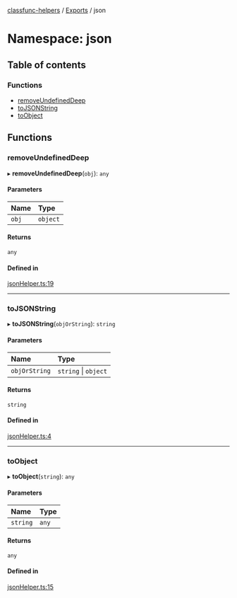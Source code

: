 [classfunc-helpers](../README.md) / [Exports](../modules.md) / json

# Namespace: json

## Table of contents

### Functions

- [removeUndefinedDeep](json.md#removeundefineddeep)
- [toJSONString](json.md#tojsonstring)
- [toObject](json.md#toobject)

## Functions

### removeUndefinedDeep

▸ **removeUndefinedDeep**(`obj`): `any`

#### Parameters

| Name | Type |
| :------ | :------ |
| `obj` | `object` |

#### Returns

`any`

#### Defined in

[jsonHelper.ts:19](https://github.com/ClassFunc/classfunc-helpers/blob/bc3a468/src/jsonHelper.ts#L19)

___

### toJSONString

▸ **toJSONString**(`objOrString`): `string`

#### Parameters

| Name | Type |
| :------ | :------ |
| `objOrString` | `string` \| `object` |

#### Returns

`string`

#### Defined in

[jsonHelper.ts:4](https://github.com/ClassFunc/classfunc-helpers/blob/bc3a468/src/jsonHelper.ts#L4)

___

### toObject

▸ **toObject**(`string`): `any`

#### Parameters

| Name | Type |
| :------ | :------ |
| `string` | `any` |

#### Returns

`any`

#### Defined in

[jsonHelper.ts:15](https://github.com/ClassFunc/classfunc-helpers/blob/bc3a468/src/jsonHelper.ts#L15)
